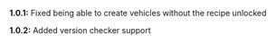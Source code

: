 **1.0.1:** Fixed being able to create vehicles without the recipe unlocked

**1.0.2:** Added version checker support
